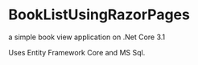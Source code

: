 # BookListUsingRazorPages
 a simple book view application on .Net Core 3.1

Uses Entity Framework Core and MS Sql.